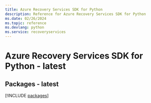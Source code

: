 ```yaml
---
title: Azure Recovery Services SDK for Python
description: Reference for Azure Recovery Services SDK for Python
ms.date: 02/26/2024
ms.topic: reference
ms.devlang: python
ms.service: recoveryservices
---
```

# Azure Recovery Services SDK for Python - latest
## Packages - latest
[!INCLUDE [packages](recovery-services-index.md)]